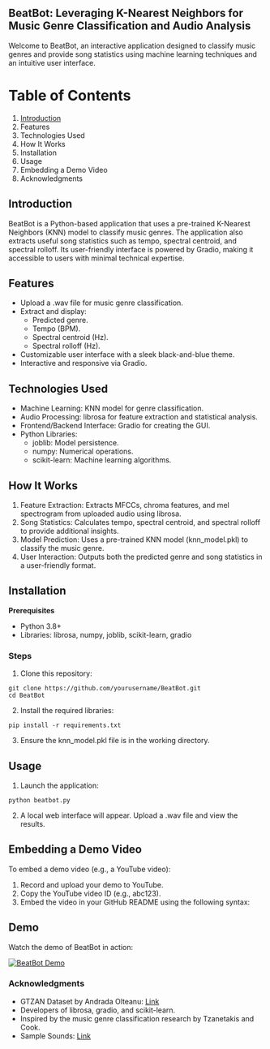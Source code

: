 ## BeatBot: Leveraging K-Nearest Neighbors for Music Genre Classification and Audio Analysis
Welcome to BeatBot, an interactive application designed to classify music genres and provide song statistics using machine learning techniques and an intuitive user interface.

# Table of Contents
1. [Introduction](https://github.com/galileaalmaraz/BeatBot#introduction)
2. Features
3. Technologies Used
4. How It Works
5. Installation
6. Usage
7. Embedding a Demo Video
8. Acknowledgments

## Introduction
BeatBot is a Python-based application that uses a pre-trained K-Nearest Neighbors (KNN) model to classify music genres. The application also extracts useful song statistics such as tempo, spectral centroid, and spectral rolloff. Its user-friendly interface is powered by Gradio, making it accessible to users with minimal technical expertise.

## Features
- Upload a .wav file for music genre classification.
- Extract and display:
    - Predicted genre.
    - Tempo (BPM).
    - Spectral centroid (Hz).
    - Spectral rolloff (Hz).
- Customizable user interface with a sleek black-and-blue theme.
- Interactive and responsive via Gradio.

## Technologies Used
- Machine Learning: KNN model for genre classification.
- Audio Processing: librosa for feature extraction and statistical analysis.
- Frontend/Backend Interface: Gradio for creating the GUI.
- Python Libraries:
  - joblib: Model persistence.
  - numpy: Numerical operations.
  - scikit-learn: Machine learning algorithms.

## How It Works
1. Feature Extraction: Extracts MFCCs, chroma features, and mel spectrogram from uploaded audio using librosa.
2. Song Statistics: Calculates tempo, spectral centroid, and spectral rolloff to provide additional insights.
3. Model Prediction: Uses a pre-trained KNN model (knn_model.pkl) to classify the music genre.
4. User Interaction: Outputs both the predicted genre and song statistics in a user-friendly format.

## Installation
**Prerequisites**
- Python 3.8+
- Libraries: librosa, numpy, joblib, scikit-learn, gradio

### Steps
1. Clone this repository:
```
git clone https://github.com/yourusername/BeatBot.git
cd BeatBot
```
2. Install the required libraries:
```
pip install -r requirements.txt
```
3. Ensure the knn_model.pkl file is in the working directory.

## Usage
1. Launch the application:
```
python beatbot.py
```
2. A local web interface will appear. Upload a .wav file and view the results.

## Embedding a Demo Video
To embed a demo video (e.g., a YouTube video):

1. Record and upload your demo to YouTube.
2. Copy the YouTube video ID (e.g., abc123).
3. Embed the video in your GitHub README using the following syntax:

## Demo
Watch the demo of BeatBot in action:

[![BeatBot Demo](https://img.youtube.com/vi/xpWDVIAS-lU/0.jpg)](https://www.youtube.com/watch?v=xpWDVIAS-lU)


### Acknowledgments
- GTZAN Dataset by Andrada Olteanu: [Link](https://www.kaggle.com/datasets/andradaolteanu/gtzan-dataset-music-genre-classification)
- Developers of librosa, gradio, and scikit-learn.
- Inspired by the music genre classification research by Tzanetakis and Cook.
- Sample Sounds: [Link](https://www2.cs.uic.edu/~i101/SoundFiles/)
